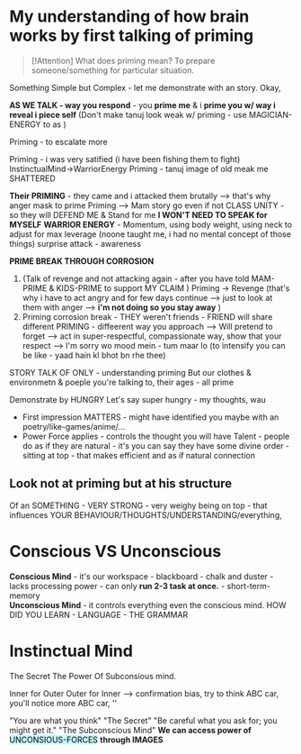 # My understanding of how brain works by first talking of priming
> [!Attention] What does priming mean?
> To prepare someone/something for particular situation.

Something Simple but Complex - 
let me demonstrate with an story.
Okay, 


**AS WE TALK - way you respond** - you **prime me** & i **prime you w/ way i reveal i piece self**
(Don't make tanuj look weak w/ priming - use MAGICIAN-ENERGY to as )

Priming - to escalate more

Priming - i was very satified (i have been fishing them to fight)
InstinctualMind->WarriorEnergy 
Priming - tanuj image of old meak me SHATTERED

**Their PRIMING** - they came and i attacked them brutally --> that's why anger mask to prime
Priming --> Mam story go even if not CLASS UNITY - so they will DEFEND ME & Stand for me **I WON'T NEED TO SPEAK for MYSELF**
**WARRIOR ENERGY** - Momentum, using body weight, using neck to adjust for max leverage (noone taught me, i had no mental concept of those things) surprise attack - awareness 

**PRIME BREAK THROUGH CORROSION**
1. (Talk of revenge and not attacking again - after you have told MAM-PRIME & KIDS-PRIME to support MY CLAIM )
Priming -> Revenge (that's why i have to act angry and for few days continue --> just to look at them with anger --> **i'm not doing so you stay away** )
2. Priming corrosion break - THEY weren't friends - FRIEND will share different PRIMING - diffeerent way you approach --> Will pretend to forget --> act in super-respectful, compassionate way, show that your respect   --> I'm sorry wo mood mein - tum maar lo  (to intensify you can be like - yaad hain kl bhot bn rhe thee)


STORY TALK OF ONLY - understanding priming
But our clothes & environmetn & poeple you're talking to, their ages - all prime 

Demonstrate by HUNGRY
Let's say super hungry - my thoughts, wau
- First impression MATTERS - might have identified you maybe with an poetry/like-games/anime/... 
- Power Force applies - controls the thought you will have 
Talent - people do as if they are natural - it's you can say they have some divine order - sitting at top - that makes efficient and as if natural connection




## Look not at priming but at his structure
Of an SOMETHING - VERY STRONG - very weighy being on top - that influences YOUR BEHAVIOUR/THOUGHTS/UNDERSTANDING/everything, 



# Conscious VS Unconscious 
**Conscious Mind** - it's our workspace - blackboard - chalk and duster - lacks processing power - can only **run 2-3 task at once.**  - short-term-memory         
**Unconscious Mind** - it controls everything even the conscious mind. 
HOW DID YOU LEARN - LANGUAGE - THE  GRAMMAR

# Instinctual Mind
The Secret
The Power Of Subconsious mind.


Inner for Outer
Outer for Inner --> confirmation bias, try to think ABC car, you'll notice more ABC car, ''



"You are what you think"
"The Secret"
"Be careful what you ask for; you might get it."
"The Subconscious Mind"
**We can access power of** <mark style="background: #ABF7F7A6;">UNCONSIOUS-FORCES</mark> **through IMAGES**
